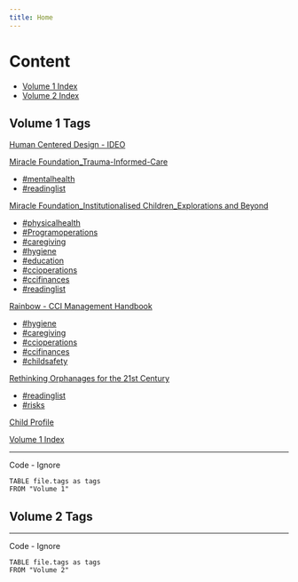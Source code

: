```yaml
---
title: Home
---
```



# Content

- [Volume 1 Index](Volume%201/Volume%201%20Index.md)
- [Volume 2 Index](Volume%202/Volume%202%20Index.md)




## Volume 1 Tags

[Human Centered Design - IDEO](app://obsidian.md/Volume%201/Program%20Design%20Tools/Human%20Centered%20Design%20-%20IDEO.md)

[Miracle Foundation_Trauma-Informed-Care](app://obsidian.md/Volume%201/Reference%20Reading/Organizations/Miracle%20Foundation/Miracle%20Foundation_Trauma-Informed-Care.md)

-   [#mentalhealth](app://obsidian.md/index.html#mentalhealth)
-   [#readinglist](app://obsidian.md/index.html#readinglist)

[Miracle Foundation_Institutionalised Children_Explorations and Beyond](app://obsidian.md/Volume%201/Reference%20Reading/Organizations/Miracle%20Foundation/Miracle%20Foundation_Institutionalised%20Children_Explorations%20and%20Beyond.md)

-   [#physicalhealth](app://obsidian.md/index.html#physicalhealth)
-   [#Programoperations](app://obsidian.md/index.html#Programoperations)
-   [#caregiving](app://obsidian.md/index.html#caregiving)
-   [#hygiene](app://obsidian.md/index.html#hygiene)
-   [#education](app://obsidian.md/index.html#education)
-   [#ccioperations](app://obsidian.md/index.html#ccioperations)
-   [#ccifinances](app://obsidian.md/index.html#ccifinances)
-   [#readinglist](app://obsidian.md/index.html#readinglist)

[Rainbow - CCI Management Handbook](app://obsidian.md/Volume%201/Reference%20Reading/Organizations/Rainbow%20Foundation/Rainbow%20-%20CCI%20Management%20Handbook.md)

-   [#hygiene](app://obsidian.md/index.html#hygiene)
-   [#caregiving](app://obsidian.md/index.html#caregiving)
-   [#ccioperations](app://obsidian.md/index.html#ccioperations)
-   [#ccifinances](app://obsidian.md/index.html#ccifinances)
-   [#childsafety](app://obsidian.md/index.html#childsafety)

[Rethinking Orphanages for the 21st Century](app://obsidian.md/Volume%201/Reference%20Reading/Rethinking%20Orphanages%20for%20the%2021st%20Century.md)

-   [#readinglist](app://obsidian.md/index.html#readinglist)
-   [#risks](app://obsidian.md/index.html#risks)

[Child Profile](app://obsidian.md/Volume%201/Roll%20Ups/Child%20Profile.md)

[Volume 1 Index](app://obsidian.md/Volume%201/Volume%201%20Index.md)

 ------
 Code - Ignore
```dataview 
TABLE file.tags as tags
FROM "Volume 1" 
```


## Volume 2 Tags

 ----
 Code - Ignore
```dataview 
TABLE file.tags as tags
FROM "Volume 2" 
```
